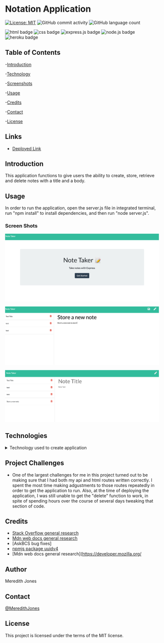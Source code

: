 Notation Application
=================================================================

[![License: MIT](https://img.shields.io/badge/License-MIT-yellow.svg)](https://opensource.org/licenses/MIT)
![GitHub commit activity](https://img.shields.io/github/commit-activity/w/meredithajones/note_taking_app?style=flat-square)
![GitHub language count](https://img.shields.io/github/languages/count/meredithajones/note_taking_app)

![html badge](https://img.shields.io/badge/html5%20-%23E34F26.svg?&style=for-the-badge&logo=html5&logoColor=white)
![css badge](https://img.shields.io/badge/css3%20-%231572B6.svg?&style=for-the-badge&logo=css3&logoColor=white)
![express.js badge](https://img.shields.io/badge/express.js%20-%23404d59.svg?&style=for-the-badge)
![node.js badge](https://img.shields.io/badge/node.js%20-%2343853D.svg?&style=for-the-badge&logo=node.js&logoColor=white)
![heroku badge](https://img.shields.io/badge/heroku%20-%23430098.svg?&style=for-the-badge&logo=heroku&logoColor=white)

## Table of Contents

-[Introduction](#Introduction)

-[Technology](#Technologies)

-[Screenshots](#Screenshots)
   
-[Usage](#Usage)

-[Credits](#Credits)

-[Contact](#Contact)

-[License](#License) 


## Links

* [Deployed Link](https://boiling-citadel-67370.herokuapp.com/)

## Introduction

This application functions to give users the ability to create, store, retrieve and delete notes with a title and a body. 


## Usage 
In order to run the application, open the server.js file in integrated terminal, run "npm install" to install dependencies, and then run "node server.js".

### Screen Shots
![“An image of the landing page for the note taking application”](assets/images/screenshot_1.png)

![“An image of a new note written to demo functionality”](assets/images/screenshot_2.png)

![“An image of a new note having been saved on the left hand side of the appllication”](assets/images/screenshot_3.png)



## Technologies
<details>
<summary>Technology used to create application</summary>

* Jquery

* HTML5 (given)

* CSS3 (given)

* Express

* Nodejs

* Npm package uuidv4 - Unique number id generation for notes

* Heroku - Hosting
	

</details>


## Project Challenges
*  One of the largest challenges for me in this project turned out to be making sure that I had both my api and html routes written correctly. I spent the most time making adgustments to those routes repeatedly in order to get the application to run.
Also, at the time of deploying the application, I was still unable to get the "delete" function to work, in spite of spending hours over the course of several days tweaking that section of code. 


## Credits

* [Stack Overflow general research](https://stackoverflow.com/) 
* [Mdn web docs general research](https://developer.mozilla.org/en-US/)
* [AskBCS bug fixes]
* [npmjs package uuidv4](https://www.npmjs.com/package/uuidv4)
* [Mdn web docs general research](https://developer.mozilla.org/

## Author
 Meredith Jones

## Contact
 [@MeredithJones](https://github.com/meredithajones)

## License 
This project is licensed under the terms of the MIT license.

